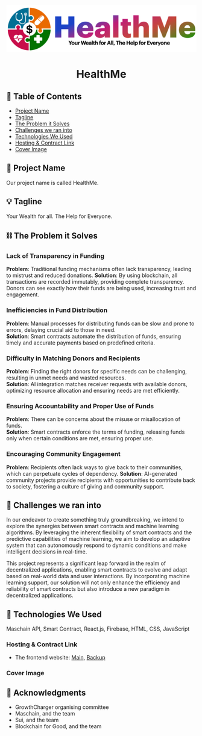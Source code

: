 <p align="center">
  <a href="" rel="noopener">
 <img src="./logo.png" alt="HealthUs"></a>
</p>
<h1 align="center">HealthMe</h1>


## 📝 Table of Contents

- [Project Name](#project_name)
- [Tagline](#tagline)
- [The Problem it Solves](#problem)
- [Challenges we ran into](#challenges)
- [Technologies We Used](#tech)
- [Hosting & Contract Link](#link)
- [Cover Image](cover_img)

## 🧐 Project Name <a id = "project_name"></a>

Our project name is called HealthMe.

## 💡 Tagline <a id = "tagline"></a>

Your Wealth for all. The Help for Everyone.

## ⛓️ The Problem it Solves <a id = "problem"></a>

### Lack of Transparency in Funding
**Problem**: Traditional funding mechanisms often lack transparency, leading to mistrust and reduced donations.
**Solution**: By using blockchain, all transactions are recorded immutably, providing complete transparency. Donors can see exactly how their funds are being used, increasing trust and engagement.

### Inefficiencies in Fund Distribution
**Problem**: Manual processes for distributing funds can be slow and prone to errors, delaying crucial aid to those in need.<br>
**Solution**: Smart contracts automate the distribution of funds, ensuring timely and accurate payments based on predefined criteria.

### Difficulty in Matching Donors and Recipients
**Problem**: Finding the right donors for specific needs can be challenging, resulting in unmet needs and wasted resources.<br>
**Solution**: AI integration matches receiver requests with available donors, optimizing resource allocation and ensuring needs are met efficiently.

### Ensuring Accountability and Proper Use of Funds
**Problem**: There can be concerns about the misuse or misallocation of funds.<br>
**Solution**: Smart contracts enforce the terms of funding, releasing funds only when certain conditions are met, ensuring proper use.

### Encouraging Community Engagement
**Problem**: Recipients often lack ways to give back to their communities, which can perpetuate cycles of dependency.
**Solution**: AI-generated community projects provide recipients with opportunities to contribute back to society, fostering a culture of giving and community support.


## 🚀 Challenges we ran into <a id = "challenges"></a>

In our endeavor to create something truly groundbreaking, we intend to explore the synergies between smart contracts and machine learning algorithms. By leveraging the inherent flexibility of smart contracts and the predictive capabilities of machine learning, we aim to develop an adaptive system that can autonomously respond to dynamic conditions and make intelligent decisions in real-time.

This project represents a significant leap forward in the realm of decentralized applications, enabling smart contracts to evolve and adapt based on real-world data and user interactions. By incorporating machine learning support, our solution will not only enhance the efficiency and reliability of smart contracts but also introduce a new paradigm in decentralized applications.

## 🏁 Technologies We Used <a id = "tech"></a>

Maschain API, Smart Contract, React.js, Firebase, HTML, CSS, JavaScript

### Hosting & Contract Link <a id = "link"></a>
- The frontend website: 
  [Main](),
  [Backup]()

### Cover Image <a id = "cover_img"></a>

## 🎉 Acknowledgments <a id = "acknowledgments"></a>
- GrowthCharger organising committee
- Maschain, and the team
- Sui, and the team
- Blockchain for Good, and the team